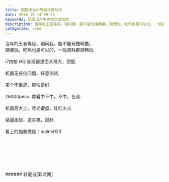 ```yaml
---
title: 回国出台中等档次游戏本
date: 2018-10-14 09:36
keywords: 回国出台中等档次游戏本
description: 当年的王者等级，别问我，能不能玩撸啊撸，随便玩，吃鸡也是可以的，一般游戏都顺畅玩.i7四核 HQ 处理器里面大哥大，顶配.机器无任何问题，任意测试.来个不墨迹，爽快哥们.26000peso  你看中不中，不中，在谈.机器高大上，背光键盘，红红火火.装逼走起，送耳机，鼠标.看上的加我微信：bulinei123
categories: used
---
```

<td class="t_f" id="postmessage_2023147">

当年的王者等级，别问我，能不能玩撸啊撸，<br/>
随便玩，吃鸡也是可以的，一般游戏都顺畅玩.<br/>
<br/>
i7四核 HQ 处理器里面大哥大，顶配.<br/>
<br/>
机器无任何问题，任意测试.<br/>
<br/>
来个不墨迹，爽快哥们.<br/>
<br/>
26000peso  你看中不中，不中，在谈.<br/>
<br/>
机器高大上，背光键盘，红红火火.<br/>
<br/>
装逼走起，送耳机，鼠标.<br/>
<br/>
看上的加我微信：bulinei123<br/>
<br/>
<br/>
<img alt="" border="0" class="zoom" data-cf-modified-b5129f31a799eb2b892cb50c-="" file="http://www.flw.ph/data/appbyme/upload/image/201810/14/g3oJKu4MnatT.jpg" id="aimg_p9S96" lazyloadthumb="1" onclick="" onmouseover="" src="http://www.flw.ph/data/appbyme/upload/image/201810/14/g3oJKu4MnatT.jpg"/><br/>
<br/>
<img alt="" border="0" class="zoom" data-cf-modified-b5129f31a799eb2b892cb50c-="" file="http://www.flw.ph/data/appbyme/upload/image/201810/14/PRg6e1OVvPwn.jpg" id="aimg_XW7Xx" lazyloadthumb="1" onclick="" onmouseover="" src="http://www.flw.ph/data/appbyme/upload/image/201810/14/PRg6e1OVvPwn.jpg"/><br/>
<br/>
<img alt="" border="0" class="zoom" data-cf-modified-b5129f31a799eb2b892cb50c-="" file="http://www.flw.ph/data/appbyme/upload/image/201810/14/0xylb74kwkcs.jpg" id="aimg_jjJ7g" lazyloadthumb="1" onclick="" onmouseover="" src="http://www.flw.ph/data/appbyme/upload/image/201810/14/0xylb74kwkcs.jpg"/><br/>
<br/>
<img alt="" border="0" class="zoom" data-cf-modified-b5129f31a799eb2b892cb50c-="" file="http://www.flw.ph/data/appbyme/upload/image/201810/14/rxGnro7mv5DS.jpg" id="aimg_ny44v" lazyloadthumb="1" onclick="" onmouseover="" src="http://www.flw.ph/data/appbyme/upload/image/201810/14/rxGnro7mv5DS.jpg"/><br/>
<br/>
</td>
###### 转载自[菲龙网]